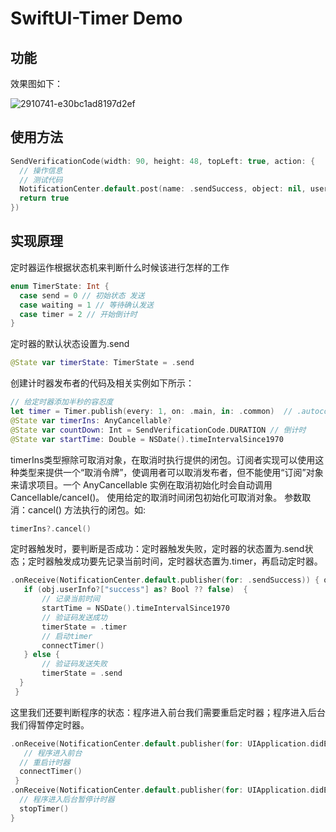 # SwiftUI-Timer Demo

## 功能
效果图如下：

![2910741-e30bc1ad8197d2ef](https://user-images.githubusercontent.com/18625637/194701558-46dc9b1d-ce3e-4793-811d-33bbb1db8040.gif)

## 使用方法
```swift
SendVerificationCode(width: 90, height: 48, topLeft: true, action: {
  // 操作信息
  // 测试代码
  NotificationCenter.default.post(name: .sendSuccess, object: nil, userInfo: ["success": true])
  return true
})
```

## 实现原理
定时器运作根据状态机来判断什么时候该进行怎样的工作
```swift
enum TimerState: Int {
  case send = 0 // 初始状态 发送
  case waiting = 1 // 等待确认发送
  case timer = 2 // 开始倒计时
}
```

定时器的默认状态设置为.send
```swift
@State var timerState: TimerState = .send
```

创建计时器发布者的代码及相关实例如下所示：
```swift
// 给定时器添加半秒的容忍度
let timer = Timer.publish(every: 1, on: .main, in: .common)  // .autoconnect()
@State var timerIns: AnyCancellable?
@State var countDown: Int = SendVerificationCode.DURATION // 倒计时
@State var startTime: Double = NSDate().timeIntervalSince1970
```

timerIns类型擦除可取消对象，在取消时执行提供的闭包。订阅者实现可以使用这种类型来提供一个“取消令牌”，使调用者可以取消发布者，但不能使用“订阅”对象来请求项目。一个 AnyCancellable 实例在取消初始化时会自动调用 Cancellable/cancel()。
使用给定的取消时间闭包初始化可取消对象。 参数取消：cancel() 方法执行的闭包。如:
```swift
timerIns?.cancel()
```

定时器触发时，要判断是否成功：定时器触发失败，定时器的状态置为.send状态；定时器触发成功要先记录当前时间，定时器状态置为.timer，再启动定时器。
```swift 
.onReceive(NotificationCenter.default.publisher(for: .sendSuccess)) { obj in
   if (obj.userInfo?["success"] as? Bool ?? false)  {
       // 记录当前时间
       startTime = NSDate().timeIntervalSince1970
       // 验证码发送成功
       timerState = .timer
       // 启动timer
       connectTimer()
   } else {
       // 验证码发送失败
       timerState = .send
  }
 }                    
```

这里我们还要判断程序的状态：程序进入前台我们需要重启定时器；程序进入后台我们得暂停定时器。
```swift 
.onReceive(NotificationCenter.default.publisher(for: UIApplication.didEnterBackgroundNotification)) { _ in
   // 程序进入前台
  // 重启计时器
  connectTimer()
 }
.onReceive(NotificationCenter.default.publisher(for: UIApplication.didEnterBackgroundNotification)) { _ in
  // 程序进入后台暂停计时器
  stopTimer()
}
```
